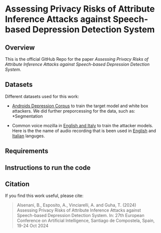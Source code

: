 # Assessing Privacy Risks of Attribute Inference Attacks against Speech-based Depression Detection System

## Overview

This is the official GitHub Repo for the paper _Assessing Privacy Risks of Attribute Inference Attacks against Speech-based Depression Detection System_. 

## Datasets
Different datasets used for this work:
 * [Androids Depression Corpus](https://github.com/androidscorpus/data?tab=readme-ov-file) to train the target model and white box attackers. We did further preporcessing for the data, such as:
       *Segmentation
   
 * Common voice mozilla in [English and Italy](https://commonvoice.mozilla.org/en/datasets) to train the attacker models. Here is the the name of audio recording that is been used in [English]() and [Italian]() languges.   


## Requirements

## Instructions to run the code

## Citation

If you find this work useful, please cite:

> Alsenani, B., Esposito, A., Vinciarelli, A.  and Guha, T.  (2024) Assessing Privacy Risks of Attribute Inference Attacks against Speech-based Depression Detection System. In: 27th European Conference on Artificial Intelligence, Santiago de Compostela, Spain, 19-24 Oct 2024
